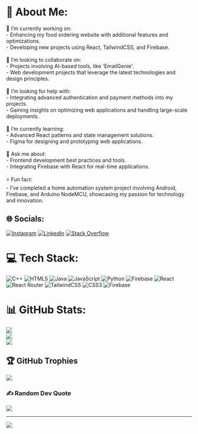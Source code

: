 # 💫 About Me:
🔭 I’m currently working on:<br>- Enhancing my food ordering website with additional features and optimizations.<br>- Developing new projects using React, TailwindCSS, and Firebase.<br><br>👯 I’m looking to collaborate on:<br>- Projects involving AI-based tools, like 'EmailGenie'.<br>- Web development projects that leverage the latest technologies and design principles.<br><br>🤝 I’m looking for help with:<br>- Integrating advanced authentication and payment methods into my projects.<br>- Gaining insights on optimizing web applications and handling large-scale deployments.<br><br>🌱 I’m currently learning:<br>- Advanced React patterns and state management solutions.<br>- Figma for designing and prototyping web applications.<br><br>💬 Ask me about:<br>- Frontend development best practices and tools.<br>- Integrating Firebase with React for real-time applications.<br><br>⚡ Fun fact:<br>- I’ve completed a home automation system project involving Android, Firebase, and Arduino NodeMCU, showcasing my passion for technology and innovation.<br>


## 🌐 Socials:
[![Instagram](https://img.shields.io/badge/Instagram-%23E4405F.svg?logo=Instagram&logoColor=white)](https://instagram.com/_ahmad.in) [![LinkedIn](https://img.shields.io/badge/LinkedIn-%230077B5.svg?logo=linkedin&logoColor=white)](https://linkedin.com/in/aleem-ahmad-245082286) [![Stack Overflow](https://img.shields.io/badge/-Stackoverflow-FE7A16?logo=stack-overflow&logoColor=white)](https://stackoverflow.com/users/23162365) 

# 💻 Tech Stack:
![C++](https://img.shields.io/badge/c++-%2300599C.svg?style=for-the-badge&logo=c%2B%2B&logoColor=white) ![HTML5](https://img.shields.io/badge/html5-%23E34F26.svg?style=for-the-badge&logo=html5&logoColor=white) ![Java](https://img.shields.io/badge/java-%23ED8B00.svg?style=for-the-badge&logo=openjdk&logoColor=white) ![JavaScript](https://img.shields.io/badge/javascript-%23323330.svg?style=for-the-badge&logo=javascript&logoColor=%23F7DF1E) ![Python](https://img.shields.io/badge/python-3670A0?style=for-the-badge&logo=python&logoColor=ffdd54) ![Firebase](https://img.shields.io/badge/firebase-%23039BE5.svg?style=for-the-badge&logo=firebase) ![React](https://img.shields.io/badge/react-%2320232a.svg?style=for-the-badge&logo=react&logoColor=%2361DAFB) ![React Router](https://img.shields.io/badge/React_Router-CA4245?style=for-the-badge&logo=react-router&logoColor=white) ![TailwindCSS](https://img.shields.io/badge/tailwindcss-%2338B2AC.svg?style=for-the-badge&logo=tailwind-css&logoColor=white) ![CSS3](https://img.shields.io/badge/css3-%231572B6.svg?style=for-the-badge&logo=css3&logoColor=white) ![Firebase](https://img.shields.io/badge/firebase-%23039BE5.svg?style=for-the-badge&logo=firebase)
# 📊 GitHub Stats:
![](https://github-readme-stats.vercel.app/api?username=AleemAhmad3&theme=tokyonight&hide_border=false&include_all_commits=true&count_private=false)<br/>
![](https://github-readme-streak-stats.herokuapp.com/?user=AleemAhmad3&theme=tokyonight&hide_border=false)<br/>
![](https://github-readme-stats.vercel.app/api/top-langs/?username=AleemAhmad3&theme=tokyonight&hide_border=false&include_all_commits=true&count_private=false&layout=compact)

## 🏆 GitHub Trophies
![](https://github-profile-trophy.vercel.app/?username=AleemAhmad3&theme=tokyonight&no-frame=false&no-bg=true&margin-w=4)

### ✍️ Random Dev Quote
![](https://quotes-github-readme.vercel.app/api?type=horizontal&theme=radical)

---
[![](https://visitcount.itsvg.in/api?id=AleemAhmad3&icon=1&color=0)](https://visitcount.itsvg.in)

<!-- Proudly created with GPRM ( https://gprm.itsvg.in ) -->
